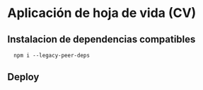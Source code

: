# Aplicación de hoja de vida (CV)

## Instalacion de dependencias compatibles
```
  npm i --legacy-peer-deps
```
## Deploy
